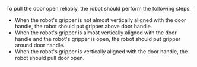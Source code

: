 To pull the door open reliably, the robot should perform the following steps:
- When the robot's gripper is not almost vertically aligned with the door handle, the robot should put gripper above door handle.
- When the robot's gripper is almost vertically aligned with the door handle and the robot's gripper is open, the robot should put gripper around door handle.
- When the robot's gripper is vertically aligned with the door handle, the robot should pull door open.